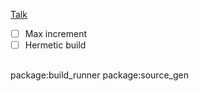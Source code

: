 [Talk](https://www.youtube.com/watch?v=ngUiuIdcGjk&ab_channel=Flutter)

- [ ] Max increment
- [ ] Hermetic build

## 

package:build_runner
package:source_gen